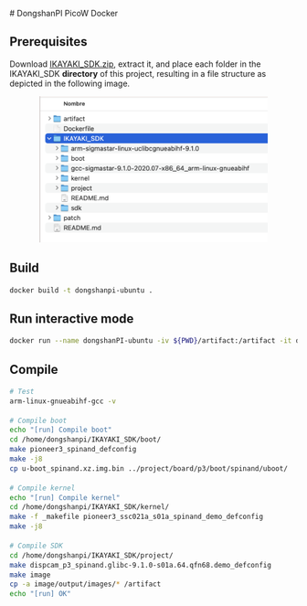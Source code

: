 # DongshanPI PicoW Docker

## Prerequisites
Download [IKAYAKI_SDK.zip](https://dongshanpi.cowtransfer.com/s/5c3c05deef7247), extract it, and place each folder in the IKAYAKI_SDK **directory** of this project, resulting in a file structure as depicted in the following image.

<p align='center'>
<img src="./images/1.png" width="400" /><br />
</p>

## Build
```bash
docker build -t dongshanpi-ubuntu .
```

## Run interactive mode
```bash
docker run --name dongshanPI-ubuntu -iv ${PWD}/artifact:/artifact -it dongshanpi-ubuntu /bin/bash
```

## Compile
```bash
# Test
arm-linux-gnueabihf-gcc -v

# Compile boot
echo "[run] Compile boot"
cd /home/dongshanpi/IKAYAKI_SDK/boot/
make pioneer3_spinand_defconfig
make -j8
cp u-boot_spinand.xz.img.bin ../project/board/p3/boot/spinand/uboot/

# Compile kernel
echo "[run] Compile kernel"
cd /home/dongshanpi/IKAYAKI_SDK/kernel/
make -f _makefile pioneer3_ssc021a_s01a_spinand_demo_defconfig
make -j8

# Compile SDK
cd /home/dongshanpi/IKAYAKI_SDK/project/
make dispcam_p3_spinand.glibc-9.1.0-s01a.64.qfn68.demo_defconfig
make image
cp -a image/output/images/* /artifact
echo "[run] OK"
```